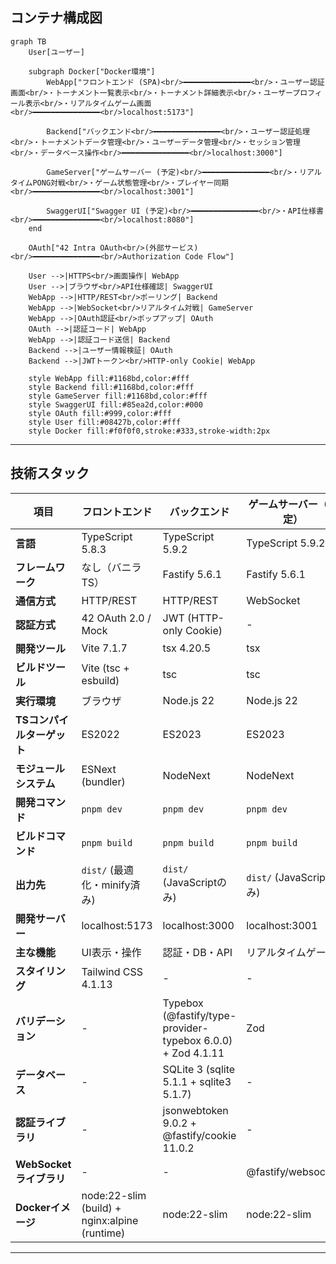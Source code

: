 ## コンテナ構成図

```mermaid
graph TB
    User[ユーザー]

    subgraph Docker["Docker環境"]
        WebApp["フロントエンド (SPA)<br/>━━━━━━━━━━━━━━━<br/>・ユーザー認証画面<br/>・トーナメント一覧表示<br/>・トーナメント詳細表示<br/>・ユーザープロフィール表示<br/>・リアルタイムゲーム画面<br/>━━━━━━━━━━━━━━━<br/>localhost:5173"]

        Backend["バックエンド<br/>━━━━━━━━━━━━━━━<br/>・ユーザー認証処理<br/>・トーナメントデータ管理<br/>・ユーザーデータ管理<br/>・セッション管理<br/>・データベース操作<br/>━━━━━━━━━━━━━━━<br/>localhost:3000"]

        GameServer["ゲームサーバー (予定)<br/>━━━━━━━━━━━━━━━<br/>・リアルタイムPONG対戦<br/>・ゲーム状態管理<br/>・プレイヤー同期<br/>━━━━━━━━━━━━━━━<br/>localhost:3001"]

        SwaggerUI["Swagger UI (予定)<br/>━━━━━━━━━━━━━━━<br/>・API仕様書<br/>━━━━━━━━━━━━━━━<br/>localhost:8080"]
    end

    OAuth["42 Intra OAuth<br/>(外部サービス)<br/>━━━━━━━━━━━━━━━<br/>Authorization Code Flow"]

    User -->|HTTPS<br/>画面操作| WebApp
    User -->|ブラウザ<br/>API仕様確認| SwaggerUI
    WebApp -->|HTTP/REST<br/>ポーリング| Backend
    WebApp -->|WebSocket<br/>リアルタイム対戦| GameServer
    WebApp -->|OAuth認証<br/>ポップアップ| OAuth
    OAuth -->|認証コード| WebApp
    WebApp -->|認証コード送信| Backend
    Backend -->|ユーザー情報検証| OAuth
    Backend -->|JWTトークン<br/>HTTP-only Cookie| WebApp

    style WebApp fill:#1168bd,color:#fff
    style Backend fill:#1168bd,color:#fff
    style GameServer fill:#1168bd,color:#fff
    style SwaggerUI fill:#85ea2d,color:#000
    style OAuth fill:#999,color:#fff
    style User fill:#08427b,color:#fff
    style Docker fill:#f0f0f0,stroke:#333,stroke-width:2px
```

---

## 技術スタック

| 項目                       | **フロントエンド**                            | **バックエンド**                                            | **ゲームサーバー（予定）** | **Swagger UI（予定）** |
| -------------------------- | --------------------------------------------- | ----------------------------------------------------------- | -------------------------- | ---------------------- |
| **言語**                   | TypeScript 5.8.3                              | TypeScript 5.9.2                                            | TypeScript 5.9.2           | -                      |
| **フレームワーク**         | なし（バニラTS）                              | Fastify 5.6.1                                               | Fastify 5.6.1              | -                      |
| **通信方式**               | HTTP/REST                                     | HTTP/REST                                                   | WebSocket                  | HTTP                   |
| **認証方式**               | 42 OAuth 2.0 / Mock                           | JWT (HTTP-only Cookie)                                      | -                          | -                      |
| **開発ツール**             | Vite 7.1.7                                    | tsx 4.20.5                                                  | tsx                        | -                      |
| **ビルドツール**           | Vite (tsc + esbuild)                          | tsc                                                         | tsc                        | -                      |
| **実行環境**               | ブラウザ                                      | Node.js 22                                                  | Node.js 22                 | ブラウザ               |
| **TSコンパイルターゲット** | ES2022                                        | ES2023                                                      | ES2023                     | -                      |
| **モジュールシステム**     | ESNext (bundler)                              | NodeNext                                                    | NodeNext                   | -                      |
| **開発コマンド**           | `pnpm dev`                                    | `pnpm dev`                                                  | `pnpm dev`                 | -                      |
| **ビルドコマンド**         | `pnpm build`                                  | `pnpm build`                                                | `pnpm build`               | -                      |
| **出力先**                 | `dist/` (最適化・minify済み)                  | `dist/` (JavaScriptのみ)                                    | `dist/` (JavaScriptのみ)   | -                      |
| **開発サーバー**           | localhost:5173                                | localhost:3000                                              | localhost:3001             | localhost:8080         |
| **主な機能**               | UI表示・操作                                  | 認証・DB・API                                               | リアルタイムゲーム         | API仕様書・テスト      |
| **スタイリング**           | Tailwind CSS 4.1.13                           | -                                                           | -                          | -                      |
| **バリデーション**         | -                                             | Typebox (@fastify/type-provider-typebox 6.0.0) + Zod 4.1.11 | Zod                        | -                      |
| **データベース**           | -                                             | SQLite 3 (sqlite 5.1.1 + sqlite3 5.1.7)                     | -                          | -                      |
| **認証ライブラリ**         | -                                             | jsonwebtoken 9.0.2 + @fastify/cookie 11.0.2                 | -                          | -                      |
| **WebSocketライブラリ**    | -                                             | -                                                           | @fastify/websocket         | -                      |
| **Dockerイメージ**         | node:22-slim (build) + nginx:alpine (runtime) | node:22-slim                                                | node:22-slim               | swaggerapi/swagger-ui  |

---
